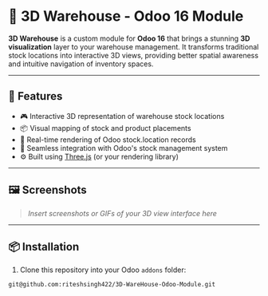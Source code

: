 # 🏢 3D Warehouse - Odoo 16 Module

**3D Warehouse** is a custom module for **Odoo 16** that brings a stunning **3D visualization** layer to your warehouse management. It transforms traditional stock locations into interactive 3D views, providing better spatial awareness and intuitive navigation of inventory spaces.

---

## 🚀 Features

- 🎮 Interactive 3D representation of warehouse stock locations  
- 📦 Visual mapping of stock and product placements  
- 📍 Real-time rendering of Odoo stock.location records  
- 🧩 Seamless integration with Odoo's stock management system  
- ⚙️ Built using [Three.js](https://threejs.org/) (or your rendering library)

---

## 🖼️ Screenshots

> _Insert screenshots or GIFs of your 3D view interface here_

---

## 📦 Installation

1. Clone this repository into your Odoo `addons` folder:

```bash
git@github.com:riteshsingh422/3D-WareHouse-Odoo-Module.git
